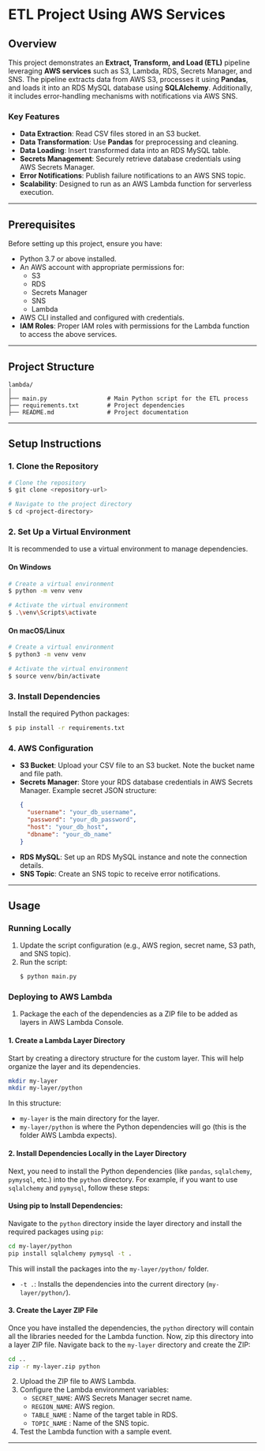 
# ETL Project Using AWS Services

## Overview

This project demonstrates an **Extract, Transform, and Load (ETL)** pipeline leveraging **AWS services** such as S3, Lambda, RDS, Secrets Manager, and SNS. The pipeline extracts data from AWS S3, processes it using **Pandas**, and loads it into an RDS MySQL database using **SQLAlchemy**. Additionally, it includes error-handling mechanisms with notifications via AWS SNS.

### Key Features
- **Data Extraction**: Read CSV files stored in an S3 bucket.
- **Data Transformation**: Use **Pandas** for preprocessing and cleaning.
- **Data Loading**: Insert transformed data into an RDS MySQL table.
- **Secrets Management**: Securely retrieve database credentials using AWS Secrets Manager.
- **Error Notifications**: Publish failure notifications to an AWS SNS topic.
- **Scalability**: Designed to run as an AWS Lambda function for serverless execution.

---

## Prerequisites

Before setting up this project, ensure you have:
- Python 3.7 or above installed.
- An AWS account with appropriate permissions for:
  - S3
  - RDS
  - Secrets Manager
  - SNS
  - Lambda
- AWS CLI installed and configured with credentials.
- **IAM Roles**: Proper IAM roles with permissions for the Lambda function to access the above services.

---

## Project Structure

```
lambda/
│
├── main.py                 # Main Python script for the ETL process
├── requirements.txt        # Project dependencies
├── README.md               # Project documentation
```

---

## Setup Instructions

### 1. Clone the Repository
```bash
# Clone the repository
$ git clone <repository-url>

# Navigate to the project directory
$ cd <project-directory>
```

### 2. Set Up a Virtual Environment
It is recommended to use a virtual environment to manage dependencies.

#### On Windows
```bash
# Create a virtual environment
$ python -m venv venv

# Activate the virtual environment
$ .\venv\Scripts\activate
```

#### On macOS/Linux
```bash
# Create a virtual environment
$ python3 -m venv venv

# Activate the virtual environment
$ source venv/bin/activate
```

### 3. Install Dependencies
Install the required Python packages:
```bash
$ pip install -r requirements.txt
```

### 4. AWS Configuration
- **S3 Bucket**: Upload your CSV file to an S3 bucket. Note the bucket name and file path.
- **Secrets Manager**: Store your RDS database credentials in AWS Secrets Manager. Example secret JSON structure:
  ```json
  {
    "username": "your_db_username",
    "password": "your_db_password",
    "host": "your_db_host",
    "dbname": "your_db_name"
  }
  ```
- **RDS MySQL**: Set up an RDS MySQL instance and note the connection details.
- **SNS Topic**: Create an SNS topic to receive error notifications.

---

## Usage

### Running Locally
1. Update the script configuration (e.g., AWS region, secret name, S3 path, and SNS topic).
2. Run the script:
   ```bash
   $ python main.py
   ```

### Deploying to AWS Lambda

1. Package the each of the dependencies as a ZIP file to be added as layers in AWS Lambda Console.

#### 1. Create a Lambda Layer Directory
Start by creating a directory structure for the custom layer. This will help organize the layer and its dependencies.

```bash
mkdir my-layer
mkdir my-layer/python
```

In this structure:
- `my-layer` is the main directory for the layer.
- `my-layer/python` is where the Python dependencies will go (this is the folder AWS Lambda expects).

#### 2. Install Dependencies Locally in the Layer Directory
Next, you need to install the Python dependencies (like `pandas`, `sqlalchemy`, `pymysql`, etc.) into the `python` directory.
For example, if you want to use `sqlalchemy` and `pymysql`, follow these steps:

#### Using pip to Install Dependencies:
Navigate to the `python` directory inside the layer directory and install the required packages using `pip`:

```bash
cd my-layer/python
pip install sqlalchemy pymysql -t .
```

This will install the packages into the `my-layer/python/` folder.
- `-t .`: Installs the dependencies into the current directory (`my-layer/python/`).

#### 3. Create the Layer ZIP File
Once you have installed the dependencies, the `python` directory will contain all the libraries needed for the Lambda function. Now, zip this directory into a layer ZIP file.
Navigate back to the `my-layer` directory and create the ZIP:

```bash
cd ..
zip -r my-layer.zip python
```
2. Upload the ZIP file to AWS Lambda.
3. Configure the Lambda environment variables:
   - `SECRET_NAME`: AWS Secrets Manager secret name.
   - `REGION_NAME`: AWS region.
   - `TABLE_NAME` : Name of the target table in RDS.
   - `TOPIC_NAME` : Name of the SNS topic.
4. Test the Lambda function with a sample event.

---
